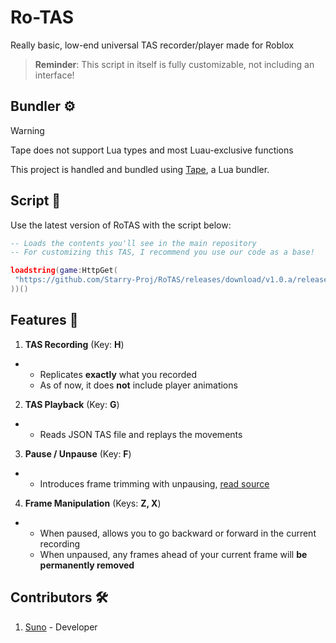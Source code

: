 # Ro-TAS
Really basic, low-end universal TAS recorder/player made for Roblox
> **Reminder**: This script in itself is fully customizable, not including an interface!

## Bundler ⚙️
> [!WARNING]
> Tape does not support Lua types and most Luau-exclusive functions

This project is handled and bundled using [Tape](https://github.com/Belkworks/tape), a Lua bundler.

## Script 📜
Use the latest version of RoTAS with the script below:
```lua
-- Loads the contents you'll see in the main repository
-- For customizing this TAS, I recommend you use our code as a base!

loadstring(game:HttpGet(
 "https://github.com/Starry-Proj/RoTAS/releases/download/v1.0.a/release.luau"
))()
```

## Features 🔢
1. **TAS Recording** (Key: **H**)
- - Replicates **exactly** what you recorded
  - As of now, it does **not** include player animations
2. **TAS Playback** (Key: **G**)
- - Reads JSON TAS file and replays the movements
3. **Pause / Unpause** (Key: **F**)
- - Introduces frame trimming with unpausing, [read source](https://github.com/Starry-Proj/RoTAS/blob/main/framework.luau)
4. **Frame Manipulation** (Keys: **Z, X**)
 - - When paused, allows you to go backward or forward in the current recording
   - When unpaused, any frames ahead of your current frame will **be permanently removed**

## Contributors 🛠️
1. [Suno](https://github.com/mr-suno) - Developer
